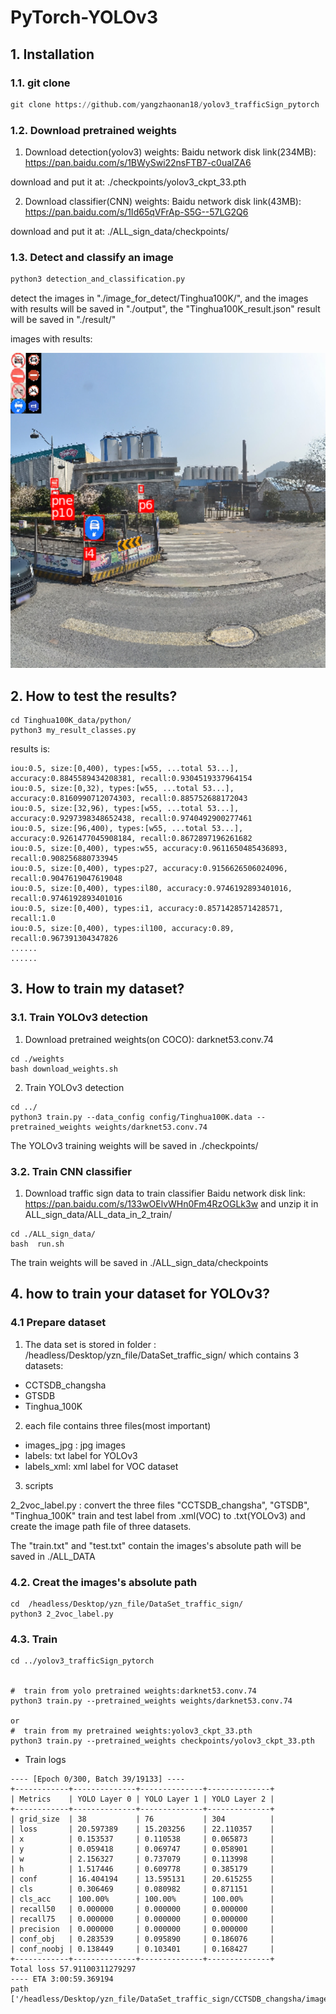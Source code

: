 # PyTorch-YOLOv3


## 1. Installation
### 1.1. git clone
```python
git clone https://github.com/yangzhaonan18/yolov3_trafficSign_pytorch
```  
    
### 1.2. Download pretrained weights
1. Download detection(yolov3) weights:
Baidu network disk link(234MB): https://pan.baidu.com/s/1BWySwi22nsFTB7-c0ualZA6

download  and put it at: ./checkpoints/yolov3_ckpt_33.pth

2. Download classifier(CNN) weights:
Baidu network disk link(43MB): https://pan.baidu.com/s/1Id65qVFrAp-S5G--57LG2Q6

download  and put it at: ./ALL_sign_data/checkpoints/

### 1.3. Detect and classify an image
```python
python3 detection_and_classification.py
```
detect the images in "./image_for_detect/Tinghua100K/", 
and the images with results will be saved in "./output", the "Tinghua100K_result.json" result will be saved in "./result/"

images with results:
<p align="center">
  <img width="1000" src="image_for_github/00085.png">
</p>

## 2. How to test the results?
```
cd Tinghua100K_data/python/
python3 my_result_classes.py

```

results is:
```
iou:0.5, size:[0,400), types:[w55, ...total 53...], accuracy:0.8845589434208381, recall:0.9304519337964154
iou:0.5, size:[0,32), types:[w55, ...total 53...], accuracy:0.8160990712074303, recall:0.885752688172043
iou:0.5, size:[32,96), types:[w55, ...total 53...], accuracy:0.9297398348652438, recall:0.9740492900277461
iou:0.5, size:[96,400), types:[w55, ...total 53...], accuracy:0.9261477045908184, recall:0.8672897196261682
iou:0.5, size:[0,400), types:w55, accuracy:0.9611650485436893, recall:0.908256880733945
iou:0.5, size:[0,400), types:p27, accuracy:0.9156626506024096, recall:0.9047619047619048
iou:0.5, size:[0,400), types:il80, accuracy:0.9746192893401016, recall:0.9746192893401016
iou:0.5, size:[0,400), types:i1, accuracy:0.8571428571428571, recall:1.0
iou:0.5, size:[0,400), types:il100, accuracy:0.89, recall:0.967391304347826
......
......
```

## 3. How to train my dataset?
### 3.1. Train YOLOv3 detection
1. Download pretrained weights(on COCO): darknet53.conv.74 
```
cd ./weights
bash download_weights.sh
```


2. Train YOLOv3 detection

```
cd ../
python3 train.py --data_config config/Tinghua100K.data --pretrained_weights weights/darknet53.conv.74
```

The YOLOv3 training weights will be saved in ./checkpoints/
### 3.2. Train CNN classifier 
1. Download traffic sign data to train classifier
Baidu network disk link: https://pan.baidu.com/s/133wOElvWHn0Fm4RzOGLk3w
and unzip it in ALL_sign_data/ALL_data_in_2_train/

```
cd ./ALL_sign_data/
bash  run.sh
```

The train weights will be saved in ./ALL_sign_data/checkpoints


## 4. how to train your dataset for YOLOv3?

### 4.1 Prepare dataset

1. The data set is stored in folder : /headless/Desktop/yzn_file/DataSet_traffic_sign/
which contains 3 datasets: 

* CCTSDB_changsha
* GTSDB
* Tinghua_100K

2. each file contains three files(most important)

* images_jpg : jpg images
* labels: txt label for YOLOv3
* labels_xml: xml label for VOC dataset

3. scripts

2_2voc_label.py : convert the three files  "CCTSDB_changsha", "GTSDB", "Tinghua_100K" train and test label from .xml(VOC) to .txt(YOLOv3) and create the image path file of three datasets.

The "train.txt" and "test.txt" contain the images's absolute path will be saved in ./ALL_DATA

### 4.2. Creat the images's absolute path
```
cd  /headless/Desktop/yzn_file/DataSet_traffic_sign/
python3 2_2voc_label.py
```

### 4.3. Train 
```
cd ../yolov3_trafficSign_pytorch


#  train from yolo pretrained weights:darknet53.conv.74
python3 train.py --pretrained_weights weights/darknet53.conv.74

or 
#  train from my pretrained weights:yolov3_ckpt_33.pth
python3 train.py --pretrained_weights checkpoints/yolov3_ckpt_33.pth
```
* Train logs
```
---- [Epoch 0/300, Batch 39/19133] ----
+------------+--------------+--------------+--------------+
| Metrics    | YOLO Layer 0 | YOLO Layer 1 | YOLO Layer 2 |
+------------+--------------+--------------+--------------+
| grid_size  | 38           | 76           | 304          |
| loss       | 20.597389    | 15.203256    | 22.110357    |
| x          | 0.153537     | 0.110538     | 0.065873     |
| y          | 0.059418     | 0.069747     | 0.058901     |
| w          | 2.156327     | 0.737079     | 0.113998     |
| h          | 1.517446     | 0.609778     | 0.385179     |
| conf       | 16.404194    | 13.595131    | 20.615255    |
| cls        | 0.306469     | 0.080982     | 0.871151     |
| cls_acc    | 100.00%      | 100.00%      | 100.00%      |
| recall50   | 0.000000     | 0.000000     | 0.000000     |
| recall75   | 0.000000     | 0.000000     | 0.000000     |
| precision  | 0.000000     | 0.000000     | 0.000000     |
| conf_obj   | 0.283539     | 0.095890     | 0.186076     |
| conf_noobj | 0.138449     | 0.103401     | 0.168427     |
+------------+--------------+--------------+--------------+
Total loss 57.91100311279297
---- ETA 3:00:59.369194
path ['/headless/Desktop/yzn_file/DataSet_traffic_sign/CCTSDB_changsha/images_jpg/train/06006.jpg']

```


